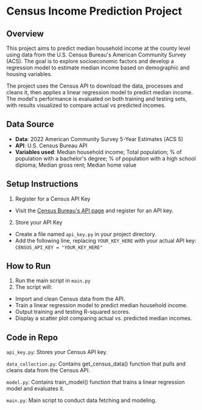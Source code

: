 # Census Income Prediction Project

## Overview
This project aims to predict median household income at the county level using data from the U.S. Census Bureau's American Community Survey (ACS). The goal is to explore socioeconomic factors and develop a regression model to estimate median income based on demographic and housing variables.

The project uses the Census API to download the data, processes and cleans it, then applies a linear regression model to predict median income. The model's performance is evaluated on both training and testing sets, with results visualized to compare actual vs predicted incomes.

## Data Source
* **Data**: 2022 American Community Survey 5-Year Estimates (ACS 5)
* **API**: U.S. Census Bureau API
* **Variables used**: Median household income; Total population; % of population with a bachelor's degree; % of population with a high school diploma; Median gross rent; Median home value

## Setup Instructions
1. Register for a Census API Key
* Visit the [Census Bureau's API page](https://www.census.gov/data/developers/guidance/api-user-guide.html) and register for an API key.

2. Store your API Key
* Create a file named ```api_key.py``` in your project directory.
* Add the following line, replacing ```YOUR_KEY_HERE``` with your actual API key:
```CENSUS_API_KEY = "YOUR_KEY_HERE"```

## How to Run
1. Run the main script in ```main.py```
2. The script will:
* Import and clean Census data from the API.
* Train a linear regression model to predict median household income.
* Output training and testing R-squared scores.
* Display a scatter plot comparing actual vs. predicted median incomes.

## Code in Repo
```api_key.py```: Stores your Census API key.

```data_collection.py```: Contains get_census_data() function that pulls and cleans data from the Census API.

```model.py```: Contains train_model() function that trains a linear regression model and evaluates it.

```main.py```: Main script to conduct data fetching and modeling.